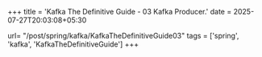 +++
title = 'Kafka The Definitive Guide - 03 Kafka Producer.'
date = 2025-07-27T20:03:08+05:30

url= "/post/spring/kafka/KafkaTheDefinitiveGuide03"
tags = ['spring', 'kafka', 'KafkaTheDefinitiveGuide']
+++
